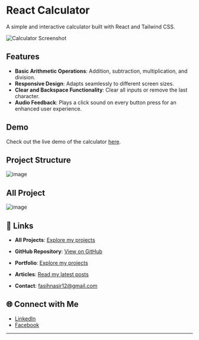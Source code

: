 # React Calculator

A simple and interactive calculator built with React and Tailwind CSS.

![Calculator Screenshot](![image](https://github.com/user-attachments/assets/52e8b204-62d3-4e72-a259-6ddecec8f34a)
)

## Features

- **Basic Arithmetic Operations**: Addition, subtraction, multiplication, and division.
- **Responsive Design**: Adapts seamlessly to different screen sizes.
- **Clear and Backspace Functionality**: Clear all inputs or remove the last character.
- **Audio Feedback**: Plays a click sound on every button press for an enhanced user experience.

## Demo

Check out the live demo of the calculator [here](https://fasih-nasirreact-calculator.vercel.app/).

## Project Structure

![image](https://github.com/user-attachments/assets/5001b1f1-b81d-47b8-b1c8-c03223bedcc9)

## All Project 
![image](https://github.com/user-attachments/assets/51716526-2ca4-44bf-b3b6-0f7f3667fdc9)

## 🔗 Links
- **All Projects**: [Explore my projects](https://fasih-nasirall.netlify.app/)

- **GitHub Repository**: [View on GitHub](https://github.com/fasih-nasir/jsproject26)
- **Portfolio**: [Explore my projects](https://fasih-nasirall.netlify.app/)
- **Articles**: [Read my latest posts](https://fasihnasirportfolio.netlify.app/)
- **Contact**: [fasihnasir12@gmail.com](mailto:fasihnasir12@gmail.com)

## 🌐 Connect with Me

- [LinkedIn](https://www.linkedin.com/in/fasih-nasir-830959252/)
- [Facebook](https://www.facebook.com/profile.php?id=61550661127214)

---
 
 
